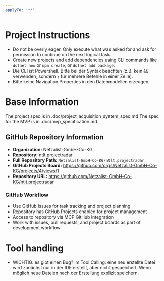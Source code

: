 ```yaml
---
applyTo: '**'
---
```

# Project Instructions

- Do not be overly eager. Only execute what was asked for and ask for permission to continue on the next logical task.
- Create new projects and add dependencies using CLI commands
  like `dotnet new` or `npm create`, or `dotnet add package`.
- Die CLI ist Powershell. Bitte bei der Syntax beachten (z.B. kein `&&` verwenden, sondern `;` für mehrere Befehle in einer Zeile).
- Bitte keine Navigation Properties in den Datenmodellen erzeugen.

# Base Information

The project spec is in .doc/project_acquisition_system_spec.md
The spec for the MVP is in .doc/mvp_specification.md

## GitHub Repository Information

- **Organization:** Netzalist-GmbH-Co-KG
- **Repository:** ntlt.projectradar
- **Full Repository Path:** `Netzalist-GmbH-Co-KG/ntlt.projectradar`
- **GitHub Projects Board:** https://github.com/orgs/Netzalist-GmbH-Co-KG/projects/4/views/1
- **Repository URL:** https://github.com/Netzalist-GmbH-Co-KG/ntlt.projectradar

### GitHub Workflow
- Use GitHub Issues for task tracking and project planning
- Repository has GitHub Projects enabled for project management
- Access to repository via MCP GitHub integration
- Work with issues, pull requests, and project boards as part of development workflow

# Tool handling
- WICHTIG: es gibt einen Bug? im Tool Calling: eine neu erstellte Datei wird zunächst nur
  in der IDE erstellt, aber nicht gespeichert. Wenn möglich neue Dateien nach der Erstellung
  explizit speichern.